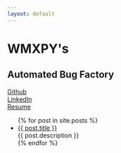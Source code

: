 ```yaml
---
layout: default
---
```


<body>
  <div class="index-wrapper">
    <div class="aside">
      <div class="info-card">
        <h1>WMXPY's</h1>
        <h2>Automated Bug Factory</h2>
        <div class="info-space"></div>
        <div class="redirect-combo">
            <a class="redirect-link" href="https://github.com/wmxpy">
                <i class="fa fa-github fa-fw" aria-hidden="true"></i> Github
            </a>
        </div>
        <div class="redirect-combo">
            <a class="redirect-link" href="https://www.linkedin.com/in/meng-wang-690327150/">
                <i class="fa fa-linkedin fa-fw" aria-hidden="true"></i> LinkedIn
            </a>
        </div>
        <div class="redirect-combo">
            <a class="redirect-link" href="https://resume.mengw.io/">
                <i class="fa fa-paperclip fa-fw" aria-hidden="true"></i> Resume
            </a>
        </div>
      </div>
    </div>
    <div class="index-content">
      <ul class="article-list">
        {% for post in site.posts %}
        <li>
          <a href="{{ post.url }}" class="title">{{ post.title }}</a>
          <div class="title-desc">{{ post.description }}</div>
        </li>
        {% endfor %}
      </ul>
    </div>
  </div>
</body>
